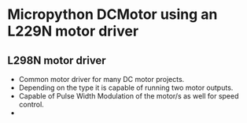 # Micropython DCMotor using an L229N motor driver

## L298N motor driver
  - Common motor driver for many DC motor projects. 
  - Depending on the type it is capable of running two motor outputs. 
  - Capable of Pulse Width Modulation of the motor/s as well for speed control. 
  - 